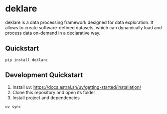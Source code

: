 # deklare

deklare is a data processing framework designed for data exploration. It allows to create software-defined datasets, which can dynamically load and process data on-demand in a declarative way.

## Quickstart

```
pip install deklare
```

## Development Quickstart
1. Install uv: https://docs.astral.sh/uv/getting-started/installation/
2. Clone this repository and open its folder
3. Install project and dependencies
```
uv sync
```